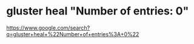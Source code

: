 # gluster heal "Number of entries: 0"
https://www.google.com/search?q=gluster+heal+%22Number+of+entries%3A+0%22
